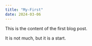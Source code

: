 ```yaml
---
title: "My-First"
date: 2024-03-06
---
```

This is the content of the first blog post.

It is not much, but it is a start.
